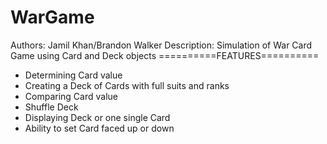 # WarGame
Authors: Jamil Khan/Brandon Walker
Description: Simulation of War Card Game using Card and Deck objects
==========FEATURES==========
 - Determining Card value
 - Creating a Deck of Cards with full suits and ranks
 - Comparing Card value
 - Shuffle Deck
 - Displaying Deck or one single Card
 - Ability to set Card faced up or down
